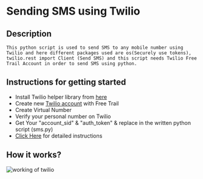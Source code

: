 # Sending SMS using Twilio

## Description

`This python script is used to send SMS to any mobile number using Twilio and here different packages used are os(Securely use tokens), twilio.rest import Client (Send SMS) and this script needs Twilio Free Trail Account in order to send SMS using python.`

## Instructions for getting started

- Install Twilio helper library from [here](https://www.twilio.com/docs/python/install)
- Create new [Twilio account](https://www.twilio.com) with Free Trail
- Create Virtual Number
- Verify your personal number on Twilio
- Get Your "account_sid" & "auth_token" & replace in the written python script (sms.py)
- [Click Here](https://www.twilio.com/docs/sms/tutorials/how-to-send-sms-messages-python) for detailed instructions

## How it works?

![working of twilio](https://miro.medium.com/max/3210/1*U7-ZBE0RJrCOnd_S0DS6hg.png)
